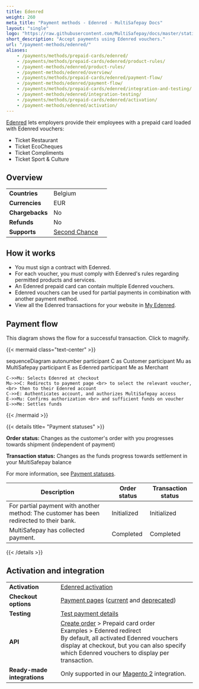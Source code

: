 ```yaml
---
title: Edenred
weight: 260
meta_title: "Payment methods - Edenred - MultiSafepay Docs"
layout: "single"
logo: "https://raw.githubusercontent.com/MultiSafepay/docs/master/static/logo/Payment_methods/edenred.svg"
short_description: "Accept payments using Edenred vouchers."
url: "/payment-methods/edenred/"
aliases:
    - /payments/methods/prepaid-cards/edenred/
    - /payments/methods/prepaid-cards/edenred/product-rules/
    - /payment-methods/edenred/product-rules/
    - /payment-methods/edenred/overview/
    - /payments/methods/prepaid-cards/edenred/payment-flow/
    - /payment-methods/edenred/payment-flow/
    - /payments/methods/prepaid-cards/edenred/integration-and-testing/
    - /payment-methods/edenred/integration-testing/
    - /payments/methods/prepaid-cards/edenred/activation/
    - /payment-methods/edenred/activation/
---
```

[Edenred](https://www.edenred.be/nl) lets employers provide their employees with a prepaid card loaded with Edenred vouchers:  

- Ticket Restaurant
- Ticket EcoCheques
- Ticket Compliments
- Ticket Sport & Culture

## Overview

|   |   |   |
|---|---|---|
| **Countries**  | Belgium  | 
| **Currencies** | EUR  | 
| **Chargebacks** | No | 
| **Refunds** | No |
| **Supports** | [Second Chance](/features/second-chance/) |

## How it works
  
- You must sign a contract with Edenred.
- For each voucher, you must comply with Edenred's rules regarding permitted products and services. 
- An Edenred prepaid card can contain multiple Edenred vouchers.
- Edenred vouchers can be used for partial payments in combination with another payment method.
- View all the Edenred transactions for your website in [My Edenred](https://myedenred.be).

## Payment flow

This diagram shows the flow for a successful transaction. Click to magnify.

{{< mermaid class="text-center" >}}

sequenceDiagram
    autonumber
    participant C as Customer
    participant Mu as MultiSafepay
    participant E as Edenred
    participant Me as Merchant

    C->>Mu: Selects Edenred at checkout
    Mu->>C: Redirects to payment page <br> to select the relevant voucher, <br> then to their Edenred account
    C->>E: Authenticates account, and authorizes MultiSafepay access
    E->>Mu: Confirms authorization <br> and sufficient funds on voucher
    E->>Me: Settles funds

{{< /mermaid >}}
&nbsp;  

{{< details title= "Payment statuses" >}}

**Order status:** Changes as the customer's order with you progresses towards shipment (independent of payment)

**Transaction status:** Changes as the funds progress towards settlement in your MultiSafepay balance

For more information, see [Payment statuses](/payments/payment-statuses/).

| Description | Order status | Transaction status |
|---|---|---|
| For partial payment with another method: The customer has been redirected to their bank. | Initialized | Initialized |
| MultiSafepay has collected payment. | Completed | Completed |

{{< /details >}}

## Activation and integration

| | |
|---|---|
| **Activation** | [Edenred activation](/payments/activating-payment-methods/#edenred) |
| **Checkout options** | [Payment pages](/payment-pages/) ([current](/payment-pages/activation/) and [deprecated](/payment-pages/deprecated/)) |
| **Testing** | [Test payment details](/testing/test-payment-details/#banking-methods) |
| **API** | [Create order](https://docs-api.multisafepay.com/reference/createorder) > Prepaid card order <br> Examples > Edenred redirect <br> By default, all activated Edenred vouchers display at checkout, but you can also specify which Edenred vouchers to display per transaction. |
| **Ready-made integrations** | Only supported in our [Magento 2](/magento-2/) integration.   |

